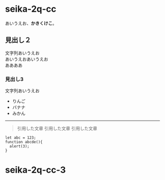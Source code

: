 # seika-2q-cc

あいうえお、**かきくけこ**。

## 見出し２

文字列あいうえお  
あいうえおあいうえお  
ああああ

### 見出し3

文字列あいうえお

- りんご
- バナナ
- みかん

---

> 引用した文章
> 引用した文章
> 引用した文章


```
let abc = 123;
function abcde(){
  alert(3);
}
```


# seika-2q-cc-3
